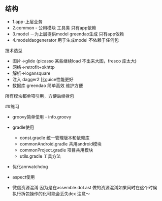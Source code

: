 
## 结构
- 1.app-上层业务 
- 2.common - 公用模块 工具类 只有app依赖 
- 3.model －为上层提供model greendao生成 只有app依赖 
- 4.modeldaogenerator 用于生成model 不依赖于任何包 

技术选型
- 图片->glide (picasso 某些继续load 不出来大图，fresco 库太大)
- 网络->retrofit+okhttp
- 解析->logansquare
- 注入 dagger2 比guice性能更好
- 数据库 greendao 简单高效 维护方便

所有模块都单项引用，方便后续拆包

##练习
- groovy简单使用 - info.groovy
- gradle使用
  - const.gradle 统一管理版本和依赖库
  - commonAndroid.gradle 共用android模块
  - commonProject.gradle  项目共用模块
  - utils.gradle 工具方法

- 优化anrwatchdog
- aspect使用

- 微信资源混淆
因为是在assemble.doLast 做的资源混淆如果同时在这个时候执行拆包操作的化可能会丢失dex 注意～
